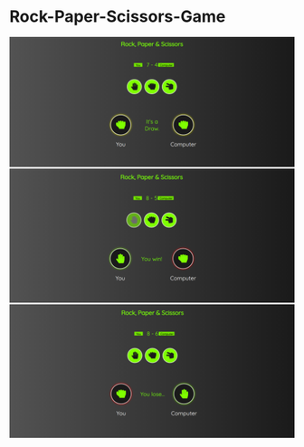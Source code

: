 # Rock-Paper-Scissors-Game



![draw](https://github.com/zeynep-dmrl/Rock-Paper-Scissors-Game/blob/main/img/img-draw.png)
![win](https://github.com/zeynep-dmrl/Rock-Paper-Scissors-Game/blob/main/img/img-win.png)
![lose](https://github.com/zeynep-dmrl/Rock-Paper-Scissors-Game/blob/main/img/img-lose.png)
